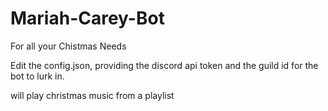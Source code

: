 # Mariah-Carey-Bot

For all your Chistmas Needs

Edit the config.json, providing the discord api token and the guild id for the bot to lurk in.

will play christmas music from a playlist
